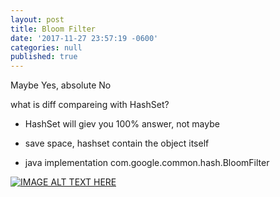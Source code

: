 ```yaml
---
layout: post
title: Bloom Filter
date: '2017-11-27 23:57:19 -0600'
categories: null
published: true
---
```


Maybe Yes, absolute No

what is diff compareing with HashSet?

 - HashSet will giev you 100% answer, not maybe

 - save space, hashset contain the object itself

 - java implementation com.google.common.hash.BloomFilter



[![IMAGE ALT TEXT HERE](https://img.youtube.com/vi/x2sLjRK56YU/0.jpg)](https://www.youtube.com/watch?v=x2sLjRK56YU)
